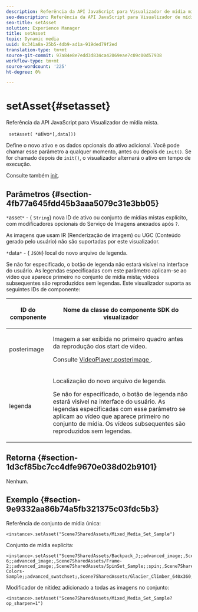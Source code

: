 ```yaml
---
description: Referência da API JavaScript para Visualizador de mídia mista.
seo-description: Referência da API JavaScript para Visualizador de mídia mista.
seo-title: setAsset
solution: Experience Manager
title: setAsset
topic: Dynamic media
uuid: 8c341a8a-25b5-4db9-ad1a-919ded79f2ed
translation-type: tm+mt
source-git-commit: 97a84e8e7edd3d834ca42069eae7c09c00d57938
workflow-type: tm+mt
source-wordcount: '225'
ht-degree: 0%

---
```



# setAsset{#setasset}

Referência da API JavaScript para Visualizador de mídia mista.

` setAsset( *`ativo`*[,data]))`

Define o novo ativo e os dados opcionais do ativo adicional. Você pode chamar esse parâmetro a qualquer momento, antes ou depois de `init()`. Se for chamado depois de `init()`, o visualizador alternará o ativo em tempo de execução.

Consulte também [init](../../../c-html5-s7-aem-asset-viewers/c-html5-mixedmedia-viewer-about/c-html5-mixedmedia-viewer-javascriptapiref/r-html5-mixedmedia-javascriptapiref-init.md#reference-bb4428c155e541b79797f96e17c068ae).

## Parâmetros {#section-4fb77a645fdd45b3aaa5079c31e3bb05}

`*`asset`*` - {  `String`} nova ID de ativo ou conjunto de mídias mistas explícito, com modificadores opcionais do Serviço de Imagens anexados após  `?`.

As imagens que usam IR (Renderização de imagem) ou UGC (Conteúdo gerado pelo usuário) não são suportadas por este visualizador.

`*`data`*` - {  `JSON`} local do novo arquivo de legenda.

Se não for especificado, o botão de legenda não estará visível na interface do usuário. As legendas especificadas com este parâmetro aplicam-se ao vídeo que aparece primeiro no conjunto de mídia mista; vídeos subsequentes são reproduzidos sem legendas. Este visualizador suporta as seguintes IDs de componente:

<table id="table_7B5DD9303EF44ADD847B13FFEAD135D9"> 
 <thead> 
  <tr> 
   <th colname="col1" class="entry"> <p>ID do componente </p> </th> 
   <th colname="col2" class="entry"> <p>Nome da classe do componente SDK do visualizador </p> </th> 
  </tr> 
 </thead>
 <tbody> 
  <tr> 
   <td colname="col1"> <p> <span class="codeph"> posterimage  </span> </p> </td> 
   <td colname="col2"> <p>Imagem a ser exibida no primeiro quadro antes da reprodução dos start de vídeo. </p> <p>Consulte <a href="../../../c-html5-s7-aem-asset-viewers/c-html5-mixedmedia-viewer-about/r-html5-mixedmedia-viewer-config-attrib/r-html5-mixedmedia-viewer-config-attrib-videoplayer-posterimage.md#reference-f424ad0f278b4d14b86ea55e3a73c52b" format="dita" scope="local"> VideoPlayer.posterimage </a>. </p> </td> 
  </tr> 
  <tr> 
   <td colname="col1"> <p> <span class="codeph"> legenda  </span> </p> </td> 
   <td colname="col2"> <p> Localização do novo arquivo de legenda. </p> <p>Se não for especificado, o botão de legenda não estará visível na interface do usuário. As legendas especificadas com esse parâmetro se aplicam ao vídeo que aparece primeiro no conjunto de mídia. Os vídeos subsequentes são reproduzidos sem legendas. </p> </td> 
  </tr> 
 </tbody> 
</table>

## Retorna {#section-1d3cf85bc7cc4dfe9670e038d02b9101}

Nenhum.

## Exemplo {#section-9e9332aa86b74a5fb321375c03fdc5b3}

Referência de conjunto de mídia única:

```
<instance>.setAsset("Scene7SharedAssets/Mixed_Media_Set_Sample")
```

Conjunto de mídia explícita:

```
<instance>.setAsset("Scene7SharedAssets/Backpack_J;;advanced_image;,Scene7SharedAssets/Frame-6;;advanced_image;,Scene7SharedAssets/Frame-2;;advanced_image;,Scene7SharedAssets/SpinSet_Sample;;spin;,Scene7SharedAssets/ImageSet-Colors-Sample;;advanced_swatchset;,Scene7SharedAssets/Glacier_Climber_640x360;Scene7SharedAssets/Glacier_Climber_640x360;video;")
```

Modificador de nitidez adicionado a todas as imagens no conjunto:

```
<instance>.setAsset("Scene7SharedAssets/Mixed_Media_Set_Sample?op_sharpen=1")
```

